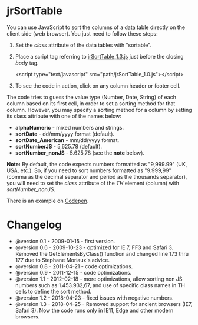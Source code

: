 # jrSortTable

You can use JavaScript to sort the columns of a data table directly on the client side (web browser). You just need to follow these steps:

1. Set the *class* attribute of the data tables with "sortable".
2. Place a script tag referring to  [jrSortTable_1.3.js](https://github.com/jrodgs/jrSortTable/blob/master/jrSortTable_1.3.js) just before the closing *body* tag.

    &lt;script type="text/javascript" src="path/jrSortTable_1.0.js">&lt;/script>
    
3. To see the code in action, click on any column header or footer cell.

The code tries to guess the value type (Number, Date, String) of each column based on its first cell, in order to set a sorting method for that column. However, you may specify a sorting method for a column by setting its class attribute with one of the names below:

*   **alphaNumeric** - mixed numbers and strings.
*   **sortDate** - dd/mm/yyyy format (default).
*   **sortDate_American** - mm/dd/yyyy format.
*   **sortNumberJS** - 5,625.78 (default).
*   **sortNumber_nonJS** -  5.625,78 (see the **note** below).

**Note:** By default, the code expects numbers formatted as "9,999.99" (UK, USA, etc.). So, if you need to sort numbers formatted as "9.999,99" (comma as the decimal separator and period as the thousands separator), you will need to set the *class* attribute of the *TH* element (column) with *sortNumber_nonJS*.

There is an example on [Codepen](https://codepen.io/jrio/pen/bvPmLo).

# Changelog

* @version 0.1 - 2009-01-15 - first version.
* @version 0.6 - 2009-10-23 - optimized for IE 7, FF3 and Safari 3. Removed the GetElementsByClass() function and changed line 173 thru 177 due to Stephane Moriaux's advice.
* @version 0.8 - 2011-04-21 - code optimizations.
* @version 0.9 - 2011-12-15 - code optimizations.
* @version 1.1 - 2012-02-18 - more optimizations, allow sorting non JS numbers such as 1.453.932,67, and use of specific class names in TH cells to define the sort method.
* @version 1.2 - 2018-04-23 - fixed issues with negative numbers.
* @version 1.3 - 2018-04-25 - Removed support for ancient browsers (IE7, Safari 3). Now the code runs only in IE11, Edge and other modern browsers.

